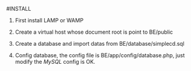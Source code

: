 #INSTALL

1. First install LAMP or WAMP

2. Create a virtual host whose document root is point to BE/public

3. Create a database and import datas from BE/database/simplecd.sql

4. Config database, the config file is BE/app/config/database.php,
	just modify the *MySQL* config is OK.
